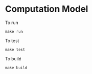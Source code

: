 # Computation Model

To run

```
make run
```

To test

```
make test
```

To build

```
make build
```
